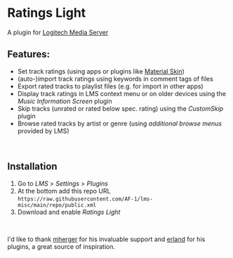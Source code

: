 Ratings Light
====

A plugin for [Logitech Media Server](https://github.com/Logitech/slimserver)<br>

## Features:

* Set track ratings (using apps or plugins like [Material Skin](https://github.com/CDrummond/lms-material))
* (auto-)import track ratings using keywords in comment tags of files
* Export rated tracks to playlist files (e.g. for import in other apps)
* Display track ratings in LMS context menu or on older devices using the *Music Information Screen* plugin
* Skip tracks (unrated or rated below spec. rating) using the *CustomSkip* plugin
* Browse rated tracks by artist or genre (using *additional browse menus* provided by LMS)
<br>

## Installation

1. Go to *LMS* > *Settings* > *Plugins*
2. At the bottom add this repo URL `https://raw.githubusercontent.com/AF-1/lms-misc/main/repo/public.xml`
3. Download and enable *Ratings  Light*
<br>


I'd like to thank [mherger](https://github.com/mherger) for his invaluable support and [erland](https://github.com/erland) for his plugins, a great source of inspiration.